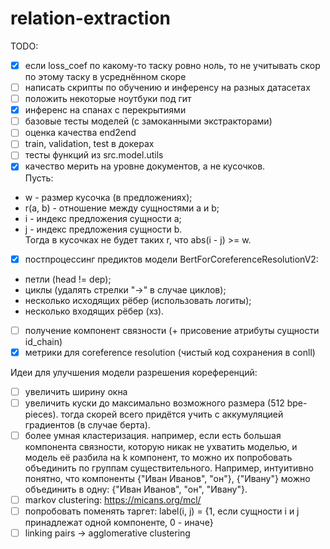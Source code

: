 # relation-extraction
TODO:
* [x] если loss_coef по какому-то таску ровно ноль, то не учитывать скор по этому таску в усреднённом скоре
* [ ] написать скрипты по обучению и инференсу на разных датасетах
* [ ] положить некоторые ноутбуки под гит
* [x] инференс на спанах с перекрытиями
* [ ] базовые тесты моделей (с замоканными экстракторами)
* [ ] оценка качества end2end
* [ ] train, validation, test в докерах
* [ ] тесты функций из src.model.utils
* [x] качество мерить на уровне документов, а не кусочков.  
Пусть:
* w - размер кусочка (в предложениях);
* r(a, b) - отношение между сущностями a и b;
* i - индекс предложения сущности a;
* j - индекс предложения сущности b.  
Тогда в кусочках не будет таких r, что abs(i - j) >= w.  

* [x] постпроцессинг предиктов модели BertForCoreferenceResolutionV2:
* петли (head != dep);
* циклы (удалять стрелки "->" в случае циклов);
* несколько исходящих рёбер (использовать логиты);
* несколько входящих рёбер (хз). 
* [ ] получение компонент связности (+ присовение атрибуты сущности id_chain)
* [x] метрики для coreference resolution (чистый код сохранения в conll)

Идеи для улучшения модели разрешения кореференций:
* [ ] увеличить ширину окна 
* [ ] увеличить куски до максимально возможного размера (512 bpe-pieces). тогда скорей всего придётся учить с аккумуляцией градиентов (в случае берта).
* [ ] более умная кластеризация. например, если есть большая компонента связности, 
которую никак не ухватить моделью, и модель её разбила на k компонент, 
то можно их попробовать объединить по группам существительного. 
Например, интуитивно понятно, что компоненты {"Иван Иванов", "он"}, {"Ивану"} можно объединить в одну: {"Иван Иванов", "он", "Ивану"}.
* [ ] markov clustering: https://micans.org/mcl/
* [ ] попробовать поменять таргет: label(i, j) = {1, если сущности i и j принадлежат одной компоненте, 0 - иначе}
* [ ] linking pairs -> agglomerative clustering
